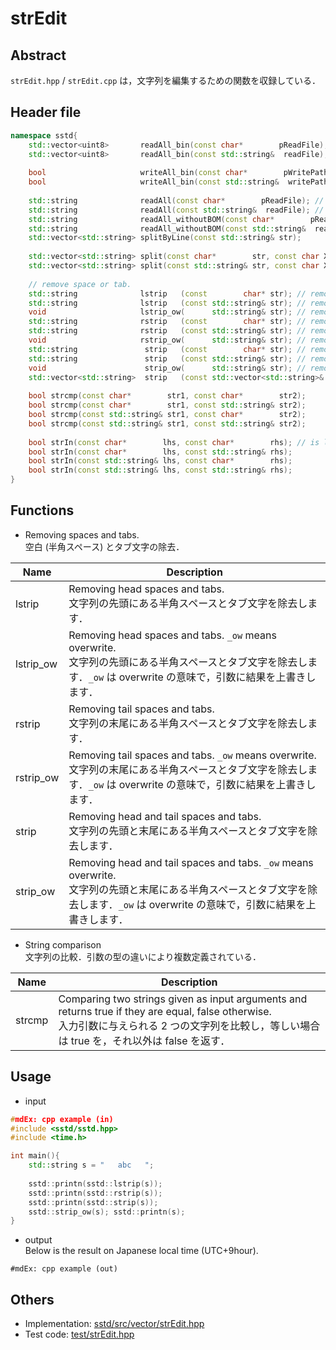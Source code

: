 # strEdit
## Abstract
```strEdit.hpp``` / ```strEdit.cpp``` は，文字列を編集するための関数を収録している．

## Header file
```c++
namespace sstd{
    std::vector<uint8>       readAll_bin(const char*        pReadFile); // read all of the file as a binary
    std::vector<uint8>       readAll_bin(const std::string&  readFile); // read all of the file as a binary
    
    bool                     writeAll_bin(const char*        pWritePath, std::vector<uint8>& rhs);
    bool                     writeAll_bin(const std::string&  writePath, std::vector<uint8>& rhs);
    
    std::string              readAll(const char*        pReadFile); // readAll_str()
    std::string              readAll(const std::string&  readFile); // readAll_str()
    std::string              readAll_withoutBOM(const char*        pReadFile);
    std::string              readAll_withoutBOM(const std::string&  readFile);
    std::vector<std::string> splitByLine(const std::string& str);
    
    std::vector<std::string> split(const char*        str, const char X);
    std::vector<std::string> split(const std::string& str, const char X);
    
    // remove space or tab.
    std::string              lstrip   (const        char* str); // removing head spaces
    std::string              lstrip   (const std::string& str); // removing head spaces
    void                     lstrip_ow(      std::string& str); // removing head spaces. ow: overwrite
    std::string              rstrip   (const        char* str); // removing tail spaces
    std::string              rstrip   (const std::string& str); // removing tail spaces
    void                     rstrip_ow(      std::string& str); // removing tail spaces. ow: overwrite
    std::string               strip   (const        char* str); // removing head and tail tab and spaces
    std::string               strip   (const std::string& str); // removing head and tail tab and spaces
    void                      strip_ow(      std::string& str); // removing head and tail tab and spaces. ow: overwrite
    std::vector<std::string>  strip   (const std::vector<std::string>& vec); // -> strip(str) // removing head and tail spaces
    
    bool strcmp(const char*        str1, const char*        str2);
    bool strcmp(const char*        str1, const std::string& str2);
    bool strcmp(const std::string& str1, const char*        str2);
    bool strcmp(const std::string& str1, const std::string& str2);
    
    bool strIn(const char*        lhs, const char*        rhs); // is lhs in rhs ? (is rhs include lhs ?)
    bool strIn(const char*        lhs, const std::string& rhs);
    bool strIn(const std::string& lhs, const char*        rhs);
    bool strIn(const std::string& lhs, const std::string& rhs);
}
```

## Functions
- Removing spaces and tabs.  
  空白 (半角スペース) とタブ文字の除去．

| Name | Description |
| --- | --- |
| lstrip    | Removing head spaces and tabs.<br/>文字列の先頭にある半角スペースとタブ文字を除去します． |
| lstrip_ow | Removing head spaces and tabs. ```_ow``` means overwrite.<br/>文字列の先頭にある半角スペースとタブ文字を除去します．```_ow``` は overwrite の意味で，引数に結果を上書きします． |
| rstrip    | Removing tail spaces and tabs.<br/>文字列の末尾にある半角スペースとタブ文字を除去します． |
| rstrip_ow | Removing tail spaces and tabs. ```_ow``` means overwrite.<br/>文字列の末尾にある半角スペースとタブ文字を除去します．```_ow``` は overwrite の意味で，引数に結果を上書きします． |
| strip     | Removing head and tail spaces and tabs.<br/>文字列の先頭と末尾にある半角スペースとタブ文字を除去します． |
| strip_ow  | Removing head and tail spaces and tabs. ```_ow``` means overwrite.<br/>文字列の先頭と末尾にある半角スペースとタブ文字を除去します．```_ow``` は overwrite の意味で，引数に結果を上書きします． |

- String comparison  
  文字列の比較．引数の型の違いにより複数定義されている．

| Name | Description |
| --- | --- |
| strcmp | Comparing two strings given as input arguments and returns true if they are equal, false otherwise.<br/>入力引数に与えられる 2 つの文字列を比較し，等しい場合は true を，それ以外は false を返す． |

## Usage
- input
```cpp
#mdEx: cpp example (in)
#include <sstd/sstd.hpp>
#include <time.h>

int main(){
    std::string s = "   abc   ";
    
    sstd::printn(sstd::lstrip(s));
    sstd::printn(sstd::rstrip(s));
    sstd::printn(sstd::strip(s));
    sstd::strip_ow(s); sstd::printn(s);
}
```
- output  
Below is the result on Japanese local time (UTC+9hour).
```
#mdEx: cpp example (out)
```

## Others
- Implementation: [sstd/src/vector/strEdit.hpp](https://github.com/admiswalker/SubStandardLibrary-SSTD-/blob/master/sstd/src/strEdit.hpp)
- Test code: [test/strEdit.hpp](https://github.com/admiswalker/SubStandardLibrary-SSTD-/blob/master/test/strEdit.hpp)

